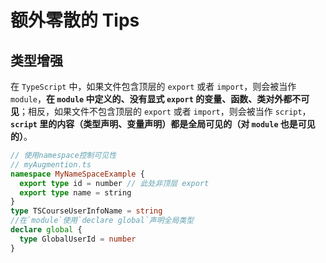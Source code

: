 # 额外零散的 Tips

## 类型增强

在 `TypeScript` 中，如果文件包含顶层的 `export` 或者 `import`，则会被当作 `module`，**在 `module` 中定义的、没有显式 `export` 的变量、函数、类对外都不可见**；相反，如果文件不包含顶层的 `export` 或者 `import`，则会被当作 `script`，**`script` 里的内容（类型声明、变量声明）都是全局可见的（对 `module` 也是可见的）**。

```ts
// 使用namespace控制可见性
// myAugmention.ts
namespace MyNameSpaceExample {
  export type id = number // 此处非顶层 export
  export type name = string
}
type TSCourseUserInfoName = string
//在`module`使用`declare global`声明全局类型
declare global {
  type GlobalUserId = number
}
```
